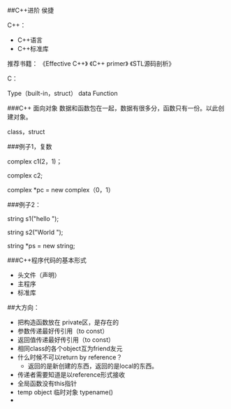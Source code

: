 ##C++进阶
侯捷

C++：

* C++语言
* C++标准库

推荐书籍：
《Effective C++》
《C++ primer》
《STL源码剖析》


C：

Type（built-in，struct）
data
Function

###C++ 面向对象
数据和函数包在一起，数据有很多分，函数只有一份。以此创建对象。

class，struct

###例子1，复数

complex c1(2，1)；

complex c2;

complex *pc = new complex（0，1）

###例子2：

string s1("hello ");

string s2("World ");

string *ps = new string;

###C++程序代码的基本形式

* 头文件（声明）
* 主程序
* 标准库

##大方向：
* 把构造函数放在 private区，是存在的
* 参数传递最好传引用（to const）
* 返回值传递最好传引用（to const）
* 相同class的各个object互为friend友元
* 什么时候不可以return by reference？
	* 返回的是新创建的东西，返回的是local的东西。
* 传递者需要知道是以reference形式接收
* 全局函数没有this指针
* temp object 临时对象 typename()
* 
	








